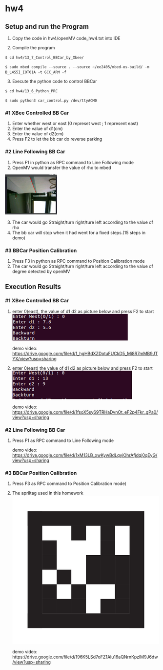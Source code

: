 # hw4

## Setup and run the Program 

   1. Copy the code in hw4/openMV code_hw4.txt into IDE
    
   2.  Compile the program
   
   `$ cd hw4/13_7_Control_BBCar_by_Xbee/`
   
   `$ sudo mbed compile --source . --source ~/ee2405/mbed-os-build/ -m B_L4S5I_IOT01A -t GCC_ARM -f`
   
   3.  Execute the python code to control BBCar
   
   `$ cd hw4/13_6_Python_PRC`
   
   `$ sudo python3 car_control.py /dev/ttyACM0`
   
###   #1 XBee Controlled BB Car
  
  1. Enter whether west or east (0 represet west ; 1 represent east)
  2. Enter the value of d1(cm)
  3. Enter the value of d2(cm)
  4. Press F2 to let the bb car do reverse parking
  

###   #2 Line Following BB Car

  1. Press F1 in python as RPC command to Line Following mode 
  2. OpenMV would transfer the value of rho to mbed 
  
  ![](openMV.png)
  
  3.  The car would go Straight/turn right/ture left according to the value of rho   
  4.  The bb car will stop when it had went for a fixed steps.(15 steps in demo)

###   #3 BBCar Position Calibration
   
  1. Press F3 in python as RPC command to Position Calibration mode
  2. The car would go Straight/turn right/ture left according to the value of degree detected by openMV
  

## Execution Results

###   #1 XBee Controlled BB Car
1. enter 0(east), the value of d1 d2 as picture below and press F2 to start
    ![](part1-2.png)
  
    demo video:
    https://drive.google.com/file/d/1_hgHBdXZDotuFUCkD5_Mi8R7mMB9JTYX/view?usp=sharing
  
2. enter 0(east) the value of d1 d2 as picture below and press F2 to start
    ![](part1-1.png)
  
    demo video: 
    https://drive.google.com/file/d/1fsoX5sy69TRHaDvnOt_eF2p4Fkr_gPa0/view?usp=sharing


###   #2 Line Following BB Car
1. Press F1 as RPC command to Line Following mode

    demo video:
    https://drive.google.com/file/d/1xM13LB_xwKywBdLqyiOhrAfjdqj0qEyG/view?usp=sharing


###   #3 BBCar Position Calibration

1. Press F3 as RPC command to Position Calibration mode)
2. The apriltag used in this homework
![](tag_36h11.png)

    demo video:
    https://drive.google.com/file/d/196K5LSd7oFZ1Alu16aQNrnKpzlM9J6dw/view?usp=sharing



